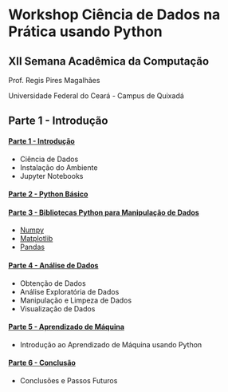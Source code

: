 
# Workshop Ciência de Dados na Prática usando Python
## XII Semana Acadêmica da Computação
Prof. Regis Pires Magalhães

Universidade Federal do Ceará - Campus de Quixadá


## Parte 1 - Introdução

#### [Parte 1 - Introdução](01-intro.ipynb)
- Ciência de Dados
- Instalação do Ambiente
- Jupyter Notebooks

#### [Parte 2 - Python Básico](02-python_basico.ipynb)

#### [Parte 3 - Bibliotecas Python para Manipulação de Dados](03-python_libs_data.ipynb)
- [Numpy](03.1-bibliotecas-manipulacao_de_dados-numpy.ipynb)
- [Matplotlib](03.2-bibliotecas-manipulacao_de_dados-matplotlib.ipynb)
- [Pandas](03.3-bibliotecas-manipulacao_de_dados-pandas.ipynb)

#### [Parte 4 - Análise de Dados](04-analise_de_dados.ipynb)
- Obtenção de Dados
- Análise Exploratória de Dados
- Manipulação e Limpeza de Dados
- Visualização de Dados

#### [Parte 5 - Aprendizado de Máquina](05-aprendizagem_maquina.ipynb)
- Introdução ao Aprendizado de Máquina usando Python

#### [Parte 6 - Conclusão](06-conclusoes.ipynb)
- Conclusões e Passos Futuros

